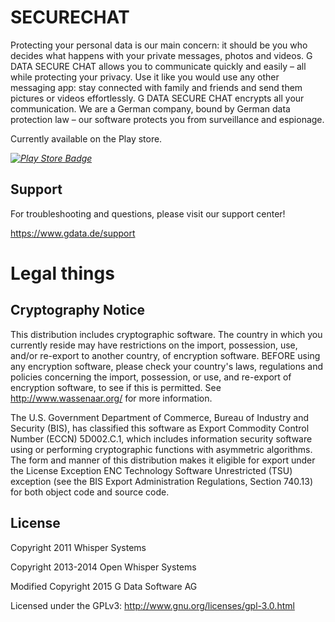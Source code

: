 # SECURECHAT

Protecting your personal data is our main concern: it should be you who decides what happens with your private messages, photos and videos. G DATA SECURE CHAT allows you to communicate quickly and easily – all while protecting your privacy.
Use it like you would use any other messaging app: stay connected with family and friends and send them pictures or videos effortlessly. G DATA SECURE CHAT encrypts all your communication. We are a German company, bound by German data protection law – our software protects you from surveillance and espionage.

Currently available on the Play store.

*[![Play Store Badge](https://developer.android.com/images/brand/en_app_rgb_wo_60.png)](https://play.google.com/store/apps/details?id=de.gdata.securechat&hl=de)*

## Support
For troubleshooting and questions, please visit our support center!

https://www.gdata.de/support

# Legal things
## Cryptography Notice

This distribution includes cryptographic software. The country in which you currently reside may have restrictions on the import, possession, use, and/or re-export to another country, of encryption software.
BEFORE using any encryption software, please check your country's laws, regulations and policies concerning the import, possession, or use, and re-export of encryption software, to see if this is permitted.
See <http://www.wassenaar.org/> for more information.

The U.S. Government Department of Commerce, Bureau of Industry and Security (BIS), has classified this software as Export Commodity Control Number (ECCN) 5D002.C.1, which includes information security software using or performing cryptographic functions with asymmetric algorithms.
The form and manner of this distribution makes it eligible for export under the License Exception ENC Technology Software Unrestricted (TSU) exception (see the BIS Export Administration Regulations, Section 740.13) for both object code and source code.

## License

Copyright 2011 Whisper Systems

Copyright 2013-2014 Open Whisper Systems

Modified Copyright 2015 G Data Software AG

Licensed under the GPLv3: http://www.gnu.org/licenses/gpl-3.0.html
